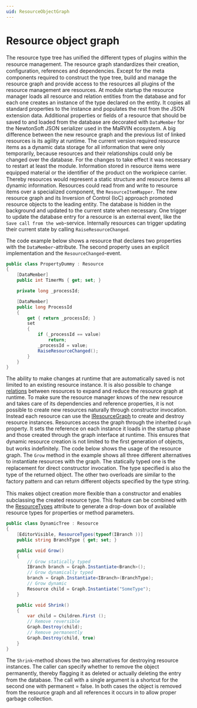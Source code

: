 ```yaml
---
uid: ResourceObjectGraph
---
```

# Resource object graph

The resource type tree has uniﬁed the different types of plugins within the resource management. The resource graph standardizes their creation, conﬁguration, references and dependencies. Except for the meta components required to construct the type tree, build and manage the resource graph and provide access to the resources all plugins of the resource management are resources. At module startup the resource manager loads all resource and relation entities from the database and for each one creates an instance of the type declared on the entity. It copies all standard properties to the instance and populates the rest from the JSON extension data. Additional properties or ﬁelds of a resource that should be saved to and loaded from the database are decorated with `DataMember` for the NewtonSoft JSON serializer used in the MaRVIN ecosystem. A big difference between the new resource graph and the previous list of linked resources is its agility at runtime. The current version required resource items as a dynamic data storage for all information that were only temporarily, because resources and their relationships could only be changed over the database. For the changes to take effect it was necessary to restart at least the module. Information stored in resource items were equipped material or the identiﬁer of the product on the workpiece carrier. Thereby resources would represent a static structure and resource items all dynamic information. Resources could read from and write to resource items over a specialized component, the `ResourceItemMapper`. The new resource graph and its Inversion of Control (IoC) approach promoted resource objects to the leading entity. The database is hidden in the background and updated to the current state when necessary. One trigger to update the database entry for a resource is an external event, like the `Save call from the web`-service. Internally resources can trigger updating their current state by calling `RaiseResourceChanged`.

The code example below shows a resource that declares two properties with the `DataMember`-attribute. The second property uses an explicit implementation and the `ResourceChanged`-event.

```cs
public class PropertyDummy : Resource
{
    [DataMember]
    public int TimerMs { get; set; }

    private long _processId;

    [DataMember]
    public long ProcessId
    {
        get { return _processId; }
        set
        {
            if (_processId == value)
                return;
            _processId = value;
            RaiseResourceChanged();
        }
    }
}
```

The ability to make changes at runtime that are automatically saved is not limited to an existing resource instance. It is also possible to change [relations](xref:ResourceRelations) between resources to expand and reduce the resource graph at runtime. To make sure the resource manager knows of the new resource and takes care of its dependencies and reference properties, it is not possible to create new resources naturally through constructor invocation. Instead each resource can use the [IResourceGraph](xref:Marvin.AbstractionLayer.Resources.IResourceGraph) to create and destroy resource instances. Resources access the graph through the inherited `Graph` property. It sets the reference on each instance it loads in the startup phase and those created through the graph interface at runtime. This ensures that dynamic resource creation is not limited to the ﬁrst generation of objects, but works indeﬁnitely. The code below shows the usage of the resource graph. The `Grow` method in the example shows all three different alternatives to instantiate resources with the graph. The statically typed one is the replacement for direct constructor invocation. The type speciﬁed is also the type of the returned object. The other two overloads are similar to the factory pattern and can return different objects speciﬁed by the type string.

This makes object creation more ﬂexible than a constructor and enables subclassing the created resource type. This feature can be combined with the [ResourceTypes](xref:Marvin.AbstractionLayer.Resources.ResourceTypesAttribute) attribute to generate a drop-down box of available resource types for properties or method parameters.

```cs
public class DynamicTree : Resource
{
    [EditorVisible, ResourceTypes(typeof(IBranch ))]
    public string BranchType { get; set; }

    public void Grow()
    {
        // Grow statically typed
        IBranch branch = Graph.Instantiate<Branch>();
        // Grow dynamically typed
        branch = Graph.Instantiate<IBranch>(BranchType);
        // Grow dynamic
        Resource child = Graph.Instantiate("SomeType");
    }

    public void Shrink()
    {
        var child = Children.First ();
        // Remove reversible
        Graph.Destroy(child);
        // Remove permanently
        Graph.Destroy(child, true)
    }
}

```

The `Shrink`-method shows the two alternatives for destroying resource instances. The caller can specify whether to remove the object permanently, thereby ﬂagging it as deleted or actually deleting the entry from the database. The call with a single argument is a shortcut for the second one with permanent = false. In both cases the object is removed from the resource graph and all references it occurs in to allow proper garbage collection.